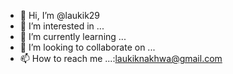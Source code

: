 - 👋 Hi, I’m @laukik29
- 👀 I’m interested in ...
- 🌱 I’m currently learning ...
- 💞️ I’m looking to collaborate on ...
- 📫 How to reach me ...:laukiknakhwa@gmail.com

<!---
laukik29/laukik29 is a ✨ special ✨ repository because its `README.md` (this file) appears on your GitHub profile.
You can click the Preview link to take a look at your changes.
--->
